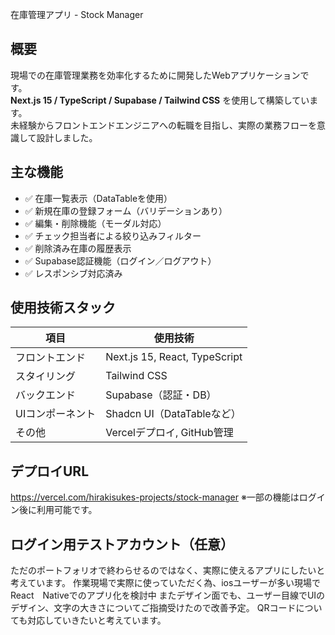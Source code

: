 在庫管理アプリ - Stock Manager


## 概要

現場での在庫管理業務を効率化するために開発したWebアプリケーションです。  
**Next.js 15 / TypeScript / Supabase / Tailwind CSS** を使用して構築しています。  
未経験からフロントエンドエンジニアへの転職を目指し、実際の業務フローを意識して設計しました。

## 主な機能

- ✅ 在庫一覧表示（DataTableを使用）
- ✅ 新規在庫の登録フォーム（バリデーションあり）
- ✅ 編集・削除機能（モーダル対応）
- ✅ チェック担当者による絞り込みフィルター
- ✅ 削除済み在庫の履歴表示
- ✅ Supabase認証機能（ログイン／ログアウト）
- ✅ レスポンシブ対応済み

## 使用技術スタック

| 項目 | 使用技術 |
|------|---------|
| フロントエンド | Next.js 15, React, TypeScript |
| スタイリング | Tailwind CSS |
| バックエンド | Supabase（認証・DB） |
| UIコンポーネント | Shadcn UI（DataTableなど） |
| その他 | Vercelデプロイ, GitHub管理 |

## デプロイURL

 https://vercel.com/hirakisukes-projects/stock-manager
※一部の機能はログイン後に利用可能です。

## ログイン用テストアカウント（任意）


ただのポートフォリオで終わらせるのではなく、実際に使えるアプリにしたいと考えています。
作業現場で実際に使っていただく為、iosユーザーが多い現場でReact　Nativeでのアプリ化を検討中
またデザイン面でも、ユーザー目線でUIのデザイン、文字の大きさについてご指摘受けたので改善予定。
QRコードについても対応していきたいと考えています。



